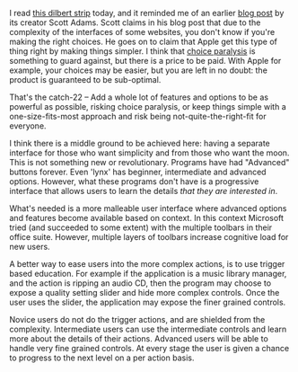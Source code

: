 <!-- Tue 31 Aug 2010 -->

I read [this dilbert strip](http://dilbert.com/fast/2011-02-13) today, and it reminded me of an earlier [blog post](http://dilbert.com/blog/entry/the_less_feature/) by its creator Scott Adams.
Scott claims in his blog post that due to the complexity of the interfaces of some websites, you don't know if you're making the right choices.
He goes on to claim that Apple get this type of thing right by making things simpler.
I think that [choice paralysis](http://www.ted.com/talks/barry_schwartz_on_the_paradox_of_choice.html) is something to guard against, but there is a price to be paid.
With Apple for example, your choices may be easier, but you are left in no doubt: the product is guaranteed to be sub-optimal.

That's the catch-22 – Add a whole lot of features and options to be as powerful as possible, risking choice paralysis, or keep things simple with a one-size-fits-most approach and risk being not-quite-the-right-fit for everyone.

I think there is a middle ground to be achieved here: having a separate interface for those who want simplicity and from those who want the moon.
This is not something new or revolutionary.
Programs have had "Advanced" buttons forever.
Even 'lynx' has beginner, intermediate and advanced options.
However, what these programs don't have is a progressive interface that allows users to learn the details *that they are interested in*.

What's needed is a more malleable user interface where advanced options and features become available based on context.
In this context Microsoft tried (and succeeded to some extent) with the multiple toolbars in their office suite.
However, multiple layers of toolbars increase cognitive load for new users.

A better way to ease users into the more complex actions, is to use trigger based education.
For example if the application is a music library manager, and the action is ripping an audio CD, then the program may choose to expose a quality setting slider and hide more complex controls.
Once the user uses the slider, the application may expose the finer grained controls.

Novice users do not do the trigger actions, and are shielded from the complexity.
Intermediate users can use the intermediate controls and learn more about the details of their actions.
Advanced users will be able to handle very fine grained controls.
At every stage the user is given a chance to progress to the next level on a per action basis.

<!--
  - There is a strong drive to do 'more'
  - more features, more options, more speed
  - this leads to confusion and choice paralysis
  - the call for simplicity or 'less' invariably follows
  - however less functionality and less speed are not the solution
  - features need to be carefully curated
  - sensible defaults need to replace options
  - gnome's anti-featuritis efforts for example go too far
  - the slow loss of functionality of gnome makes it unusable for me
  - the real solution needs more thought and care
  - proposed solution: only major options and features are exposed by the UI
  - all options stored in text configuration file (like ini or json)
-->
